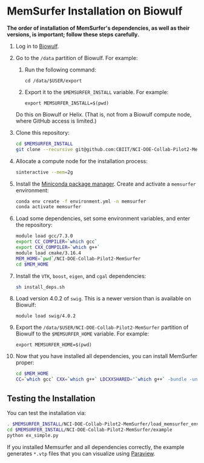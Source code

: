 # MemSurfer Installation on Biowulf

**The order of installation of MemSurfer's dependencies, as well as their versions, is important; follow these steps carefully.**

1. Log in to [Biowulf](https://hpc.nih.gov/docs/connect.html). 

2. Go to the `/data` partition of Biowulf. For example: 

   1. Run the following command:
   
      ```cd /data/$USER/export```
   
   2. Export it to the `$MEMSURFER_INSTALL` variable. For example: 
   
      ```export MEMSURFER_INSTALL=$(pwd)```

   Do this on Biowulf or Helix. (That is, not from a Biowulf compute node, where GitHub access is limited.)
 
3. Clone this repository: 

   ```bash
   cd $MEMSURFER_INSTALL
   git clone --recursive git@github.com:CBIIT/NCI-DOE-Collab-Pilot2-MemSurfer.git
   ```
2. Allocate a compute node for the installation process:

   ```bash
   sinteractive --mem=2g
   ```
3. Install the [Miniconda package manager](https://docs.conda.io/en/latest/miniconda.html). Create and activate a `memsurfer` environment:

   ```bash
   conda env create -f environment.yml -n memsurfer
   conda activate memsurfer
   ```

4. Load some dependencies, set some environment variables, and enter the repository:

   ```bash
   module load gcc/7.3.0
   export CC_COMPILER=`which gcc`
   export CXX_COMPILER=`which g++`
   module load cmake/3.16.4
   MEM_HOME=`pwd`/NCI-DOE-Collab-Pilot2-MemSurfer
   cd $MEM_HOME
   ```

5. Install the `VTK`, `boost`, `eigen`, and `cgal` dependencies:

   ```bash
   sh install_deps.sh
   ```

6. Load version 4.0.2 of `swig`. This is a newer version than is available on Biowulf:

   ```module load swig/4.0.2```
 
7. Export the `/data/$USER/NCI-DOE-Collab-Pilot2-MemSurfer` partition of Biowulf to the `$MEMSURFER_HOME` variable. For example: 

   `export MEMSURFER_HOME=$(pwd)`


8. Now that you have installed all dependencies, you can install MemSurfer proper:

    ```bash
    cd $MEM_HOME
    CC=`which gcc` CXX=`which g++` LDCXXSHARED="`which g++` -bundle -undefined dynamic_lookup" python setup.py install
    ```

## Testing the Installation

You can test the installation via:

```bash
. $MEMSURFER_INSTALL/NCI-DOE-Collab-Pilot2-MemSurfer/load_memsurfer_env.sh
cd $MEMSURFER_INSTALL/NCI-DOE-Collab-Pilot2-MemSurfer/example
python ex_simple.py
```

If you installed Memsurfer and all dependencies correctly, the example generates `*.vtp` files that you can visualize using [Paraview](https://www.paraview.org).
